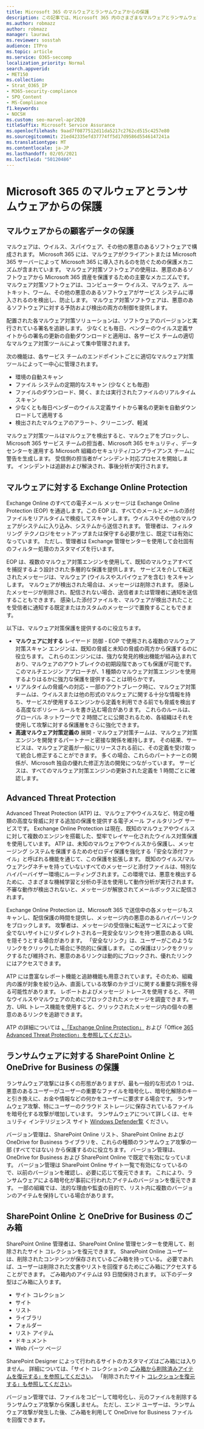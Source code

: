 ```yaml
---
title: Microsoft 365 のマルウェアとランサムウェアからの保護
description: この記事では、Microsoft 365 内のさまざまなマルウェアとランサムウェアの保護について説明します。
ms.author: robmazz
author: robmazz
manager: laurawi
ms.reviewer: sosstah
audience: ITPro
ms.topic: article
ms.service: O365-seccomp
localization_priority: Normal
search.appverid:
- MET150
ms.collection:
- Strat_O365_IP
- M365-security-compliance
- SPO_Content
- MS-Compliance
f1.keywords:
- NOCSH
ms.custom: seo-marvel-apr2020
titleSuffix: Microsoft Service Assurance
ms.openlocfilehash: 9aad7f0877512d11da5217c2762cd515c4257e80
ms.sourcegitcommit: 21ed42335efd37774ff5d17d9586d5546147241a
ms.translationtype: MT
ms.contentlocale: ja-JP
ms.lasthandoff: 02/05/2021
ms.locfileid: "50120486"
---
```

# <a name="malware-and-ransomware-protection-in-microsoft-365"></a>Microsoft 365 のマルウェアとランサムウェアからの保護

## <a name="protecting-customer-data-from-malware"></a>マルウェアからの顧客データの保護

マルウェアは、ウイルス、スパイウェア、その他の悪意のあるソフトウェアで構成されます。 Microsoft 365 には、マルウェアがクライアントまたは Microsoft 365 サーバーによって Microsoft 365 に導入されるのを防ぐための保護メカニズムが含まれています。 マルウェア対策ソフトウェアの使用は、悪意のあるソフトウェアから Microsoft 365 資産を保護するための主要なメカニズムです。 マルウェア対策ソフトウェアは、コンピューター ウイルス、マルウェア、ルートキット、ワーム、その他の悪意のあるソフトウェアがサービス システムに導入されるのを検出し、防止します。 マルウェア対策ソフトウェアは、悪意のあるソフトウェアに対する予防および検出の両方の制御を提供します。

配置された各マルウェア対策ソリューションは、ソフトウェアのバージョンと実行されている署名を追跡します。 少なくとも毎日、ベンダーのウイルス定義サイトからの署名の更新の自動ダウンロードと適用は、各サービス チームの適切なマルウェア対策ツールによって集中管理されます。

次の機能は、各サービス チームのエンドポイントごとに適切なマルウェア対策ツールによって一中心に管理されます。

- 環境の自動スキャン
- ファイル システムの定期的なスキャン (少なくとも毎週) 
- ファイルのダウンロード、開く、または実行されたファイルのリアルタイム スキャン 
- 少なくとも毎日ベンダーのウイルス定義サイトから署名の更新を自動ダウンロードして適用する
- 検出されたマルウェアのアラート、クリーニング、軽減

マルウェア対策ツールはマルウェアを検出すると、マルウェアをブロックし、Microsoft 365 サービス チームの担当者、Microsoft 365 セキュリティ、データセンターを運用する Microsoft 組織のセキュリティ/コンプライアンス チームに警告を生成します。 受信側の担当者がインシデント対応プロセスを開始します。 インシデントは追跡および解決され、事後分析が実行されます。 

## <a name="exchange-online-protection-against-malware"></a>マルウェアに対する Exchange Online Protection

Exchange Online のすべての電子メール メッセージは Exchange Online Protection (EOP) を通過します。この EOP は、すべてのメールとメールの添付ファイルをリアルタイムで検疫してスキャンします。ウイルスやその他のマルウェアがシステムに入り込み、システムから送信されます。 管理者は、フィルタリング テクノロジをセットアップまたは保守する必要が生じ、既定では有効になっています。 ただし、管理者は Exchange 管理センターを使用して会社固有のフィルター処理のカスタマイズを行います。

EOP は、複数のマルウェア対策エンジンを使用して、既知のマルウェアすべてを捕捉するよう設計された多層的な保護を提供します。 サービスを介して転送されたメッセージは、マルウェア (ウイルスやスパイウェアを含む) をスキャンします。 マルウェアが検出された場合は、メッセージは削除されます。 感染したメッセージが削除され、配信されない場合、送信者または管理者に通知を送信することもできます。 感染した添付ファイルを、マルウェアが検出されたことを受信者に通知する既定またはカスタムのメッセージで置換することもできます。

以下は、マルウェア対策保護を提供するのに役立ちます。

- **マルウェアに対する** レイヤード 防御 - EOP で使用される複数のマルウェア対策スキャン エンジンは、既知の脅威と未知の脅威の両方から保護するのに役立ちます。 これらのエンジンには、強力な発見的検出機能が組み込まれており、マルウェアのアウトブレイクの初期段階であっても保護が可能です。 このマルチエンジン アプローチが、1 種類のマルウェア対策エンジンを使用するよりはるかに強力な保護を提供することは明らかです。
- リアルタイムの脅威への対応 **-** 一部のアウトブレーク時に、マルウェア対策チームは、ウイルスまたは他の形式のマルウェアに関する十分な情報を持ち、サービスが使用するエンジンから定義を利用できる前でも脅威を検出する高度なポリシー ルールを書き込む場合があります。 これらのルールは、グローバル ネットワークで 2 時間ごとに公開されるため、各組織はそれを使用して攻撃に対する保護層をさらに強化できます。
- **高速マルウェア対策定義の** 展開 - マルウェア対策チームは、マルウェア対策エンジンを開発するパートナーと密接な関係を維持します。 その結果、サービスは、マルウェア定義が一般にリリースされる前に、その定義を受け取って統合し修正することができます。 多くの場合、これらのパートナーとの関係が、Microsoft 独自の優れた修正方法の開発につながっています。 サービスは、すべてのマルウェア対策エンジンの更新された定義を 1 時間ごとに確認します。

## <a name="advanced-threat-protection"></a>Advanced Threat Protection

Advanced Threat Protection (ATP) は、マルウェアやウイルスなど、特定の種類の高度な脅威に対する追加の保護を提供する電子メール フィルタリング サービスです。 Exchange Online Protection は現在、既知のマルウェアやウイルスに対して複数のエンジンを搭載した、堅牢でレイヤー化されたウイルス対策保護を使用しています。 ATP は、未知のマルウェアやウイルスから保護し、メッセージング システムを保護するためのゼロデイ保護を強化する「安全な添付ファイル」と呼ばれる機能を通じて、この保護を拡張します。 既知のウイルス/マルウェアシグネチャを持っていないすべてのメッセージと添付ファイルは、特別なハイパーバイザー環境にルーティングされます。この環境では、悪意を検出するために、さまざまな機械学習と分析の手法を使用して動作分析が実行されます。 不審な動作が検出されないと、メッセージが解放されてメールボックスに配信されます。

Exchange Online Protection は、Microsoft 365 で送信中の各メッセージもスキャンし、配信保護の時間を提供し、メッセージ内の悪意のあるハイパーリンクをブロックします。 攻撃者は、メッセージの受信後に転送サービスによって安全でないサイトにリダイレクトされる一見安全なリンクを持つ悪意のある URL を隠そうとする場合があります。 「安全なリンク」は、ユーザーがこのようなリンクをクリックした場合に予防的に保護します。 この保護はリンクをクリックするたび維持され、悪意のあるリンクは動的にブロックされ、優れたリンクにはアクセスできます。

ATP には豊富なレポート機能と追跡機能も用意されています。そのため、組織内の誰が対象を絞り込み、直面している攻撃のカテゴリに関する重要な洞察を得る可能性があります。 レポートおよびメッセージ トレースを使用すると、不明なウイルスやマルウェアのためにブロックされたメッセージを調査できます。一方、URL トレース機能を使用すると、クリックされたメッセージ内の個々の悪意のあるリンクを追跡できます。 

ATP の詳細については [、「Exchange Online Protection」](/Office365/SecurityCompliance/eop/exchange-online-protection-overview) および「Office [365 Advanced Threat Protection」を参照してください](/microsoft-365/security/office-365-security/office-365-atp)。

## <a name="sharepoint-online-and-onedrive-for-business-protection-against-ransomware"></a>ランサムウェアに対する SharePoint Online と OneDrive for Business の保護

ランサムウェア攻撃には多くの形態がありますが、最も一般的な形式の 1 つは、悪意のあるユーザーがユーザーの重要なファイルを暗号化し、暗号化解除のキーと引き換えに、お金や情報などの何かをユーザーに要求する場合です。 ランサムウェア攻撃、特にユーザーのクラウド ストレージに保存されているファイルを暗号化する攻撃が増加しています。 ランサムウェアについて詳しくは、セキュリティ インテリジェンス サイト [Windows Defender覧](https://www.microsoft.com/wdsi) ください。

バージョン管理は、SharePoint Online リスト、SharePoint Online および OneDrive for Business ライブラリを、これらの種類のランサムウェア攻撃の一部 (すべてではない) から保護するのに役立ちます。 バージョン管理は、OneDrive for Business および SharePoint Online で既定で有効になっています。 バージョン管理は SharePoint Online サイト一覧で有効になっているので、以前のバージョンを確認し、必要に応じて復元できます。 これにより、ランサムウェアによる暗号化が事前に行われたアイテムのバージョンを復元できます。 一部の組織では、法的な理由や監査の目的で、リスト内に複数のバージョンのアイテムを保持している場合があります。

## <a name="sharepoint-online-and-onedrive-for-business-recycle-bins"></a>SharePoint Online と OneDrive for Business のごみ箱

SharePoint Online 管理者は、SharePoint Online 管理センターを使用して、削除されたサイト コレクションを復元できます。 SharePoint Online ユーザーは、削除されたコンテンツが保存されているごみ箱を持っている。 必要であれば、ユーザーは削除された文書やリストを回復するためにごみ箱にアクセスすることができます。 ごみ箱内のアイテムは 93 日間保持されます。 以下のデータ型はごみ箱に入ります。

- サイト コレクション
- サイト
- リスト
- ライブラリ
- フォルダー
- リスト アイテム
- ドキュメント
- Web パーツ ページ

SharePoint Designer によって行われるサイトのカスタマイズはごみ箱には入りません。 詳細については、「サイト コレクションの [ごみ箱から削除済みアイテムを復元する」を参照してください](https://support.microsoft.com/office/restore-deleted-items-from-the-site-collection-recycle-bin-5fa924ee-16d7-487b-9a0a-021b9062d14b)。 「削除されたサイト [コレクションを復元する」も参照してください](/sharepoint/restore-deleted-site-collection)。

バージョン管理では、ファイルをコピーして暗号化し、元のファイルを削除するランサムウェア攻撃から保護しません。 ただし、エンド ユーザーは、ランサムウェア攻撃が発生した後、ごみ箱を利用して OneDrive for Business ファイルを回復できます。

